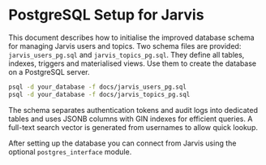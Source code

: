 # PostgreSQL Setup for Jarvis

This document describes how to initialise the improved database schema for
managing Jarvis users and topics. Two schema files are provided:
`jarvis_users_pg.sql` and `jarvis_topics_pg.sql`. They define all tables,
indexes, triggers and materialised views. Use them to create the database on a
PostgreSQL server.

```bash
psql -d your_database -f docs/jarvis_users_pg.sql
psql -d your_database -f docs/jarvis_topics_pg.sql
```

The schema separates authentication tokens and audit logs into dedicated tables
and uses JSONB columns with GIN indexes for efficient queries. A full-text
search vector is generated from usernames to allow quick lookup.

After setting up the database you can connect from Jarvis using the optional
`postgres_interface` module.
